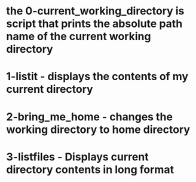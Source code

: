 # the 0-current_working_directory is script that prints the absolute path name of the current working directory
# 1-listit - displays the contents of my current directory
# 2-bring_me_home - changes the working directory to home directory
# 3-listfiles - Displays current directory contents in long format
#
#
#
#
#
#
#
#
#
#
#
